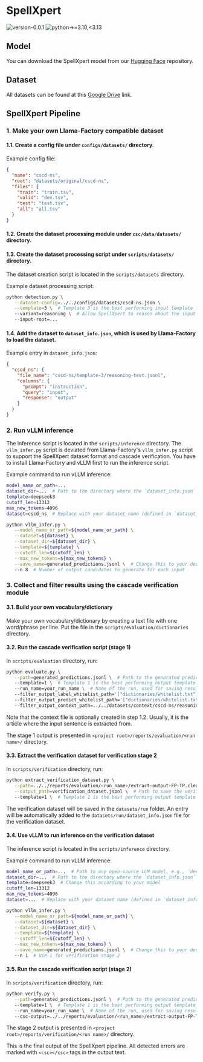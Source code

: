 # SpellXpert

![version-0.0.1](https://img.shields.io/badge/version-0.0.1-blue)
![python->=3.10,<3.13](https://img.shields.io/badge/python->=3.10,<3.13-blue?logo=python&logoColor=white)

## Model

You can download the SpellXpert model from our [Hugging Face](https://huggingface.co/SpellXpert/SpellXpert) repository.

## Dataset

All datasets can be found at
this [Google Drive](https://drive.google.com/drive/folders/1FV57aTYTlUlgqH-YLs-g0WuX_HcxZ_GB?usp=sharing) link.

## SpellXpert Pipeline

### 1. Make your own Llama-Factory compatible dataset

#### 1.1. Create a config file under `configs/datasets/` directory.

Example config file:

```json
{
  "name": "cscd-ns",
  "root": "datasets/original/cscd-ns",
  "files": {
    "train": "train.tsv",
    "valid": "dev.tsv",
    "test": "test.tsv",
    "all": "all.tsv"
  }
}
```

#### 1.2. Create the dataset processing module under `csc/data/datasets/` directory.

#### 1.3. Create the dataset processing script under `scripts/datasets/` directory.

The dataset creation script is located in the `scripts/datasets` directory.

Example dataset processing script:

```bash
python detection.py \
   --dataset-config=../../configs/datasets/cscd-ns.json \
   --template=3 \  # Template 3 is the best performing input template for SpellXpert
   --variant=reasoning \  # Allow SpellXpert to reason about the input
   --input-root=...
```

#### 1.4. Add the dataset to `dataset_info.json`, which is used by Llama-Factory to load the dataset.

Example entry in `dataset_info.json`:

```json
{
  "cscd_ns": {
    "file_name": "cscd-ns/template-3/reasoning-test.jsonl",
    "columns": {
      "prompt": "instruction",
      "query": "input",
      "response": "output"
    }
  }
}
```

### 2. Run vLLM inference

The inference script is located in the `scripts/inference` directory.
The `vllm_infer.py` script is deviated from Llama-Factory's `vllm_infer.py` script to support the SpellXpert dataset
format and cascade verification.
You have to install Llama-Factory and vLLM first to run the inference script.

Example command to run vLLM inference:

```bash
model_name_or_path=...
dataset_dir=...  # Path to the directory where the `dataset_info.json` file is located
template=deepseek3
cutoff_len=13312
max_new_tokens=4096
dataset=cscd_ns  # Replace with your dataset name (defined in `dataset_info.json`)

python vllm_infer.py \
   --model_name_or_path=${model_name_or_path} \
   --dataset=${dataset} \
   --dataset_dir=${dataset_dir} \
   --template=${template} \
   --cutoff_len=${cutoff_len} \
   --max_new_tokens=${max_new_tokens} \
   --save_name=generated_predictions.jsonl \  # Change this to your desired output file path
   --n 8  # Number of output candidates to generate for each input
```

### 3. Collect and filter results using the cascade verification module

#### 3.1. Build your own vocabulary/dictionary

Make your own vocabulary/dictionary by creating a text file with one word/phrase per line.
Put the file in the `scripts/evaluation/dictionaries` directory.

#### 3.2. Run the cascade verification script (stage 1)

In `scripts/evaluation` directory, run:

```bash
python evaluate.py \
   --path=generated_predictions.jsonl \  # Path to the generated predictions file from the inference step
   --template=1 \  # Template 1 is the best performing output template for SpellXpert
   --run_name=your_run_name \  # Name of the run, used for saving results
   --filter_output_label_whitelist_path='["dictionaries/whitelist.txt"]' \  # Path(s) to the dictionary file(s)
   --filter_output_predict_whitelist_path='["dictionaries/whitelist.txt"]' \  # Path(s) to the dictionary file(s)
   --filter_output_context_path=../../datasets/context/cscd-ns/reasoning-context.pkl
```

Note that the context file is optionally created in step 1.2.
Usually, it is the article where the input sentence is extracted from.

The stage 1 output is presented in `<project root>/reports/evaluation/<run name>/` directory.

#### 3.3. Extract the verification dataset for verification stage 2

In `scripts/verification` directory, run:

```bash
python extract_verification_dataset.py \
   --path=../../reports/evaluation/<run_name>/extract-output-FP-TP.cleaned.jsonl \
   --output_path=verification_dataset.jsonl \  # Path to save the verification dataset
   --template=1 \  # Template 1 is the best performing output template for SpellXpert
```

The verification dataset will be saved in the `datasets/run` folder.
An entry will be automatically added to the `datasets/run/dataset_info.json` file for the verification dataset.

#### 3.4. Use vLLM to run inference on the verification dataset

The inference script is located in the `scripts/inference` directory.

Example command to run vLLM inference:

```bash
model_name_or_path=...  # Path to any open-source LLM model, e.g., `deepseek3`
dataset_dir=...  # Path to the directory where the `dataset_info.json` file is located
template=deepseek3  # Change this according to your model
cutoff_len=13312
max_new_tokens=4096
dataset=...  # Replace with your dataset name (defined in `dataset_info.json`)

python vllm_infer.py \
   --model_name_or_path=${model_name_or_path} \
   --dataset=${dataset} \
   --dataset_dir=${dataset_dir} \
   --template=${template} \
   --cutoff_len=${cutoff_len} \
   --max_new_tokens=${max_new_tokens} \
   --save_name=generated_predictions.jsonl \  # Change this to your desired output file path
   --n 1  # Use 1 for verification stage 2
```

#### 3.5. Run the cascade verification script (stage 2)

In `scripts/verification` directory, run:

```bash
python verify.py \
   --path=generated_predictions.jsonl \  # Path to the generated predictions file from the inference step
   --template=1 \  # Template 1 is the best performing output template for SpellXpert
   --run_name=your_run_name \  # Name of the run, used for saving results
   --csc-output=../../reports/evaluation/<run_name>/extract-output-FP-TP.cleaned.jsonl  # Path to the stage 1 output
```

The stage 2 output is presented in `<project root>/reports/verification/<run name>/` directory.

This is the final output of the SpellXpert pipeline.
All detected errors are marked with `<csc></csc>` tags in the output text.
